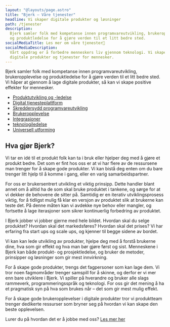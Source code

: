 ```yaml
---
layout: "@layouts/page.astro"
title: "Bjerk – Våre tjenester"
headline: Vi skaper digitale produkter og løsninger
path: /tjenester
description:
  Bjerk samler folk med kompetanse innen programvareutvikling, brukeropplevelse
  og produktledelse for å gjøre verden til et litt bedre sted.
socialMediaTitle: Les mer om våre tjenester🌳
socialMediaDescription:
  Vårt oppdrag er å forbedre menneskers liv gjennom teknologi. Vi skaper
  digitale produkter og tjenester for mennesker.
---
```


Bjerk samler folk med kompetanse innen programvareutvikling, brukeropplevelse og
produktledelse for å gjøre verden til et litt bedre sted. Vi håper at gjennom å
lage digitale produkter, så kan vi skape positive effekter for mennesker.

- [Produktutvikling og -ledelse][pm]
- [Digital tjenesteplattform][plattform]
- [Skreddersydd programvareutvikling][dev]
- [Brukeropplevelse][ux]
- [Integrasjoner][intg]
- [teknologiledelse][itm]
- [Universell utforming][uu]

[pm]: https://bjerk.io/tjenester/produktledelse
[plattform]: #
[dev]: #
[ux]: https://bjerk.io/tjenester/brukeropplevelse
[intg]: https://bjerk.io/tjenester/integrasjoner
[itm]: #
[uu]: https://bjerk.io/tjenester/universell-utforming

## Hva gjør Bjerk?

Vi tar en idé til et produkt folk kan ta i bruk eller hjelper deg med å gjøre et
produkt bedre. Det som er fint hos oss er at vi har flere av de ressursene man
trenger for å skape gode produkter. Vi kan bistå deg enten om du bare trenger
litt hjelp til å komme i gang, eller en varig samarbeidspartner.

For oss er brukersentrert utvikling et viktig prinsipp. Dette handler blant
annet om å alltid ha de som skal bruke produktet i tankene, og sørge for at vi
dekker de behovene de sitter på. Samtidig er en iterativ utviklingsprosess
viktig, for å tidligst mulig få klar en versjon av produktet slik at brukerne
kan teste det. På denne måten kan vi avdekke nye behov eller mangler, og
fortsette å lage iterasjoner som sikrer kontinuerlig forbedring av produktet.

I Bjerk jobber vi jobber gjerne med hele bildet. Hvordan skal du selge
produktet? Hvordan skal det markedsføres? Hvordan skal det prises? Vi har
erfaring fra start ups og scale ups, og kjenner til begge sidene av bordet.

Vi kan kan lede utvikling av produkter, hjelpe deg med å forstå brukerne dine,
hva som gir effekt og hva man bør gjøre først og sist. Menneskene i Bjerk kan
både produkt- og prosjektledelse, og bruker de metoder, prinsipper og løsninger
som gir mest innvirkning.

For å skape gode produkter, trengs det fagpersoner som kan lage dem. Vi tror
noen fagmområder trenger samspill for å skinne, og derfor er vi mer enn bare
utviklere i Bjerk. Vi spiller på hverandre og bruker alle slags rammeverk,
programmeringsspråk og teknologi. For oss gir det mening å ha et pragmatisk syn
på hva som brukes når – det som gir mest mulig effekt.

For å skape gode brukeropplevelser i digitale produkter tror vi produktteam
trenger dedikerte ressurser som bryner seg på hvordan vi kan skape den beste
opplevelsen.

Lurer du på hvordan det er å jobbe med oss? [Les mer her][jobbe-med-bjerk]

[jobbe-med-bjerk]: https://bjerk.io/articles/2023/jobbe-med-bjerk

